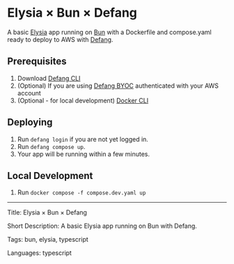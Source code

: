 # Elysia × Bun × Defang

A basic [Elysia](https://elysiajs.com/) app running on [Bun](https://bun.sh/) with a Dockerfile and compose.yaml ready to deploy to AWS with [Defang](https://defang.io).


## Prerequisites

1. Download [Defang CLI](https://github.com/DefangLabs/defang)
2. (Optional) If you are using [Defang BYOC](https://docs.aws.amazon.com/cli/latest/userguide/cli-chap-configure.html) authenticated with your AWS account
3. (Optional - for local development) [Docker CLI](https://docs.docker.com/engine/install/)


## Deploying

1. Run `defang login` if you are not yet logged in.
4. Run `defang compose up`.
5. Your app will be running within a few minutes.


## Local Development

1. Run `docker compose -f compose.dev.yaml up`


---

Title: Elysia × Bun × Defang

Short Description: A basic Elysia app running on Bun with Defang.

Tags: bun, elysia, typescript

Languages: typescript